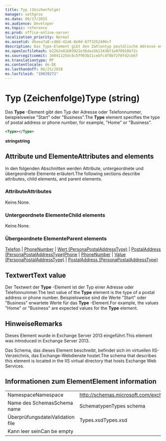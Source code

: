 ```yaml
---
title: Typ (Zeichenfolge)
manager: sethgros
ms.date: 09/17/2015
ms.audience: Developer
ms.topic: reference
ms.prod: office-online-server
localization_priority: Normal
ms.assetid: d5eea7a8-c40d-42a6-8e0d-67f3252496cf
description: Das Type-Element gibt den Zahlentyp postalische Adresse oder Telefonnummer, beispielsweise HomeorBusiness.
ms.openlocfilehash: b2262a01b03922e36daa3b13436f1e070918b72c
ms.sourcegitcommit: 34041125dc8c5f993b21cebfc4f8b72f0fd2cb6f
ms.translationtype: MT
ms.contentlocale: de-DE
ms.lasthandoff: 06/25/2018
ms.locfileid: "19839272"
---
```

# <a name="type-string"></a><span data-ttu-id="05e3a-103">Typ (Zeichenfolge)</span><span class="sxs-lookup"><span data-stu-id="05e3a-103">Type (string)</span></span>

<span data-ttu-id="05e3a-104">Das **Type** -Element gibt den Typ der Adresse oder Telefonnummer, beispielsweise "Start" oder "Business".</span><span class="sxs-lookup"><span data-stu-id="05e3a-104">The **Type** element specifies the type of postal address or phone number, for example, "Home" or "Business".</span></span> 
  
```XML
<Type></Type>
```

 <span data-ttu-id="05e3a-105">**string**</span><span class="sxs-lookup"><span data-stu-id="05e3a-105">**string**</span></span>
## <a name="attributes-and-elements"></a><span data-ttu-id="05e3a-106">Attribute und Elemente</span><span class="sxs-lookup"><span data-stu-id="05e3a-106">Attributes and elements</span></span>

<span data-ttu-id="05e3a-107">In den folgenden Abschnitten werden Attribute, untergeordnete und übergeordnete Elemente erläutert.</span><span class="sxs-lookup"><span data-stu-id="05e3a-107">The following sections describe attributes, child elements, and parent elements.</span></span>
  
### <a name="attributes"></a><span data-ttu-id="05e3a-108">Attribute</span><span class="sxs-lookup"><span data-stu-id="05e3a-108">Attributes</span></span>

<span data-ttu-id="05e3a-109">Keine.</span><span class="sxs-lookup"><span data-stu-id="05e3a-109">None.</span></span>
  
### <a name="child-elements"></a><span data-ttu-id="05e3a-110">Untergeordnete Elemente</span><span class="sxs-lookup"><span data-stu-id="05e3a-110">Child elements</span></span>

<span data-ttu-id="05e3a-111">Keine.</span><span class="sxs-lookup"><span data-stu-id="05e3a-111">None.</span></span>
  
### <a name="parent-elements"></a><span data-ttu-id="05e3a-112">Übergeordnete Elemente</span><span class="sxs-lookup"><span data-stu-id="05e3a-112">Parent elements</span></span>

<span data-ttu-id="05e3a-113">[Telefon](phone.md) | [PhoneNumber](phonenumber.md) | [Wert (PersonaPostalAddressType)](value-personapostaladdresstype.md) | [PostalAddress (PersonaPostalAddressType)](postaladdress-personapostaladdresstype.md)</span><span class="sxs-lookup"><span data-stu-id="05e3a-113">[Phone](phone.md) | [PhoneNumber](phonenumber.md) | [Value (PersonaPostalAddressType)](value-personapostaladdresstype.md) | [PostalAddress (PersonaPostalAddressType)](postaladdress-personapostaladdresstype.md)</span></span>
  
## <a name="text-value"></a><span data-ttu-id="05e3a-114">Textwert</span><span class="sxs-lookup"><span data-stu-id="05e3a-114">Text value</span></span>

<span data-ttu-id="05e3a-115">Der Textwert der **Type** -Element ist der Typ einer Adresse oder Telefonnummer.</span><span class="sxs-lookup"><span data-stu-id="05e3a-115">The text value of the **Type** element is the type of a postal address or phone number.</span></span> <span data-ttu-id="05e3a-116">Beispielsweise sind die Werte "Start" oder "Business" erwartete Werte für das **Type** -Element.</span><span class="sxs-lookup"><span data-stu-id="05e3a-116">For example, the values "Home" or "Business" are expected values for the **Type** element.</span></span> 
  
## <a name="remarks"></a><span data-ttu-id="05e3a-117">Hinweise</span><span class="sxs-lookup"><span data-stu-id="05e3a-117">Remarks</span></span>

<span data-ttu-id="05e3a-118">Dieses Element wurde in Exchange Server 2013 eingeführt.</span><span class="sxs-lookup"><span data-stu-id="05e3a-118">This element was introduced in Exchange Server 2013.</span></span>
  
<span data-ttu-id="05e3a-119">Das Schema, das dieses Element beschreibt, befindet sich im virtuellen IIS-Verzeichnis, das Exchange-Webdienste hostet.</span><span class="sxs-lookup"><span data-stu-id="05e3a-119">The schema that describes this element is located in the IIS virtual directory that hosts Exchange Web Services.</span></span>
  
## <a name="element-information"></a><span data-ttu-id="05e3a-120">Informationen zum Element</span><span class="sxs-lookup"><span data-stu-id="05e3a-120">Element information</span></span>

|||
|:-----|:-----|
|<span data-ttu-id="05e3a-121">Namespace</span><span class="sxs-lookup"><span data-stu-id="05e3a-121">Namespace</span></span>  <br/> |http://schemas.microsoft.com/exchange/services/2006/types  <br/> |
|<span data-ttu-id="05e3a-122">Name des Schemas</span><span class="sxs-lookup"><span data-stu-id="05e3a-122">Schema name</span></span>  <br/> |<span data-ttu-id="05e3a-123">Schematypen</span><span class="sxs-lookup"><span data-stu-id="05e3a-123">Types schema</span></span>  <br/> |
|<span data-ttu-id="05e3a-124">Überprüfungsdatei</span><span class="sxs-lookup"><span data-stu-id="05e3a-124">Validation file</span></span>  <br/> |<span data-ttu-id="05e3a-125">Types.xsd</span><span class="sxs-lookup"><span data-stu-id="05e3a-125">Types.xsd</span></span>  <br/> |
|<span data-ttu-id="05e3a-126">Kann leer sein</span><span class="sxs-lookup"><span data-stu-id="05e3a-126">Can be empty</span></span>  <br/> ||
   

